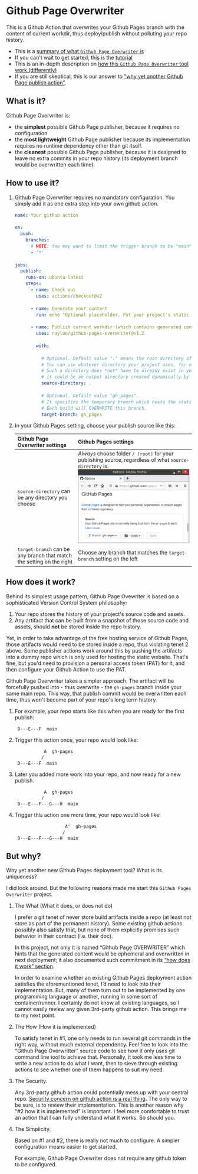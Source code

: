 Github Page Overwriter
======================

This is a Github Action that overwrites your Github Pages branch with the content of current workdir, thus deploy/publish without polluting your repo history.

* This is a [summary of what `Github Page Overwriter` is](#what-is-it)
* If you can't wait to get started, this is the [tutorial](#how-to-use-it)
* This is an in-depth description on
  [how this `Github Page Overwriter` tool work (differently)](#how-does-it-work)
* If you are still skeptical, this is our answer to
  ["why yet another Github Page publish action"](#but-why).


What is it?
-----------

Github Page Overwriter is:

* the **simplest** possible Github Page publisher, because it requires no configuration
* the **most lightweight** Github Page publisher
  because its implementation requires no runtime dependency other than git itself.
* the **cleanest** possible Github Page publisher,
  because it is designed to leave no extra commits in your repo history
  (its deployment branch would be overwritten each time).


How to use it?
--------------

1.  Github Page Overwriter requires no mandatory configuration.
    You simply add it as one extra step into your own github action.

    ```yaml
    name: Your github action

    on:
      push:
        branches:
          # NOTE: You may want to limit the trigger branch to be "main" or "master" etc.
          - '*'

    jobs:
      publish:
        runs-on: ubuntu-latest
        steps:
          - name: Check out
            uses: actions/checkout@v2

          - name: Generate your content
            run: echo "Optional placeholder. Put your project's static website generator command here."

          - name: Publish current workdir (which contains generated content) to GitHub Pages
            uses: rayluo/github-pages-overwriter@v1.2

            with:

              # Optional. Default value "." means the root directory of your project will be published.
              # You can use whatever directory your project uses, for example "wwwroot".
              # Such a directory does *not* have to already exist in your repo,
              # it could be an output directory created dynamically by your static website builder.
              source-directory: .

              # Optional. Default value "gh_pages".
              # It specifies the temporary branch which hosts the static website.
              # Each build will OVERWRITE this branch.
              target-branch: gh_pages
    ```


2.  In your Github Pages setting, choose your publish source like this:

    | Github Page Overwriter settings | Github Pages settings |
    | ------------------------------- | --------------------- |
    | `source-directory` can be any directory you choose | *Always* choose folder `/ (root)` for your publishing source, regardless of what `source-directory` is. ![Choose "/ (root)" as folder](github-pages-settings.png) |
    | `target-branch` can be any branch that match the setting on the right | Choose any branch that matches the `target-branch` setting on the left |


How does it work?
-----------------

Behind its simplest usage pattern,
Github Page Ovewriter is based on a sophisticated Version Control System philosophy:

1. Your repo stores the history of your project's source code and assets.
2. Any artifact that can be built from a snapshot of those source code and assets,
   should **not** be stored inside the repo history.

Yet, in order to take advantage of the free hosting service of Github Pages,
those artifacts would need to be stored inside a repo, thus violating tenet 2 above.
Some publisher actions work around this by pushing the artifacts into a dummy repo
which is only used for hosting the static website.
That's fine, but you'd need to provision a personal access token (PAT) for it,
and then configure your Github Action to use the PAT.

Github Page Overwriter takes a simpler approach.
The artifact will be forcefully pushed into - thus overwrite - the `gh-pages` branch
inside your same main repo.
This way, that publish commit would be overwritten each time,
thus won't become part of your repo's long term history.

1. For example, your repo starts like this when you are ready for the first publish:

   ```
    D---E---F  main
   ```

2. Trigger this action once, your repo would look like:

   ```
              A  gh-pages
             /
    D---E---F  main
   ```

3. Later you added more work into your repo, and now ready for a new publish.

   ```
              A  gh-pages
             /
    D---E---F---G---H  main
   ```

4. Trigger this action one more time, your repo would look like:

   ```
                      A'  gh-pages
                     /
    D---E---F---G---H  main
   ```


But why?
--------

Why yet another new Github Pages deployment tool? What is its uniqueness?

I did look around. But the following reasons made me start this `Github Pages Overwriter` project.

1.  The What (What it does, or does not do)

    I prefer a git tenet of never store build artifacts inside a repo
    (at least not store as part of the permanent history).
    Some existing github actions possibly also satisfy that,
    but none of them explicitly promises such behavior in their contract (i.e. their doc).

    In this project, not only it is named “Github Page OVERWRITER”
    which hints that the generated content would be ephemeral and overwritten in next deployment;
    it also documented such commitment in its [“how does it work” section](#how-does-it-work).

    In order to examine whether an existing Github Pages deployment action satisfies the aforementioned tenet,
    I’d need to look into their implementation.
    But, many of them turn out to be implemented by one programming language or another,
    running in some sort of container/runner.
    I certainly do not know all existing languages,
    so I cannot easily review any given 3rd-party github action.
    This brings me to my next point.


2.  The How (How it is implemented)

    To satisfy tenet in #1, one only needs to run several git commands in the right way,
    without much external dependency.
    Feel free to look into the “Github Page Overwritter” source code to see
    how it only uses git command line tool to achieve that.
    Personally, it took me less time to write a new action to do what I want,
    then to sieve through existing actions to see whether one of them happens to suit my need.

3.  The Security.

    Any 3rd-party github action could potentially mess up with your central repo.
    [Security concern on github action is a real thing](https://github.community/t/are-github-actions-safe-to-use/17895).
    The only way to be sure, is to review their implementation.
    This is another reason why “#2 how it is implemented” is important.
    I feel more comfortable to trust an action that I can fully understand what it works.
    So should you.

4.  The Simplicity.

    Based on #1 and #2, there is really not much to configure.
    A simpler configuration means easier to get started.

    For example, Github Page Ovewriter does not require any github token to be configured.


